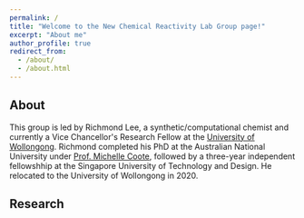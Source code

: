 ```yaml
---
permalink: /
title: "Welcome to the New Chemical Reactivity Lab Group page!"
excerpt: "About me"
author_profile: true
redirect_from: 
  - /about/
  - /about.html
---
```

About
---
This group is led by Richmond Lee, a synthetic/computational chemist and currently a Vice Chancellor's Research Fellow at the [University of Wollongong](https://scholars.uow.edu.au/display/richmond_lee). Richmond completed his PhD at the Australian National University under [Prof. Michelle Coote](https://rsc.anu.edu.au/~mcoote/), followed by a three-year independent fellowshhip at the Singapore University of Technology and Design. He relocated to the University of Wollongong in 2020.

Research
---
